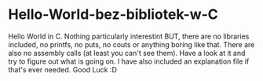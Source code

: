 # Hello-World-bez-bibliotek-w-C

Hello World in C. Nothing particularly interestint BUT, there are no libraries included, no printfs, no puts, no couts or anything boring like that. There are also no assembly calls (at least you can't see them). Have a look at it and try to figure out what is going on. I have also included an explanation file if that's ever needed. Good Luck :D
